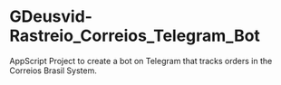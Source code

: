 # GDeusvid-Rastreio_Correios_Telegram_Bot
AppScript Project to create a bot on Telegram that tracks orders in the Correios Brasil System.
